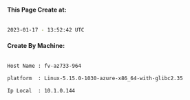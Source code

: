 
   
#### This Page Create at:

```bash

2023-01-17 - 13:52:42 UTC

```

#### Create By Machine:

```bash

Host Name : fv-az733-964

platform  : Linux-5.15.0-1030-azure-x86_64-with-glibc2.35

Ip Local  : 10.1.0.144

```

